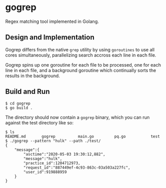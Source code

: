 # gogrep
Regex matching tool implemented in Golang.

## Design and Implementation
Gogrep differs from the native `grep` utility by using `goroutines` to use all cores simultaneously, parallelizing search accross each line in each file.

Gogrep spins up one goroutine for each file to be processed, one for each line in each file, and a background goroutine which continually sorts the results in the background.

## Build and Run
```
$ cd gogrep
$ go build .
```
The directory should now contain a `gogrep` binary, which you can run against the test directory like so:
```
$ ls 
README.md       gogrep          main.go         pq.go           test
$ ./gogrep --pattern "hulk" --path ./test/
{
    "message":{
        "asctime":"2020-05-03 19:30:12,882",
        "message":"hulk",
        "practice_id":1204712973,
        "request_id":"887449ef-4c93-863c-03a503a227fc",
        "user_id":919888959
    }
}
```
